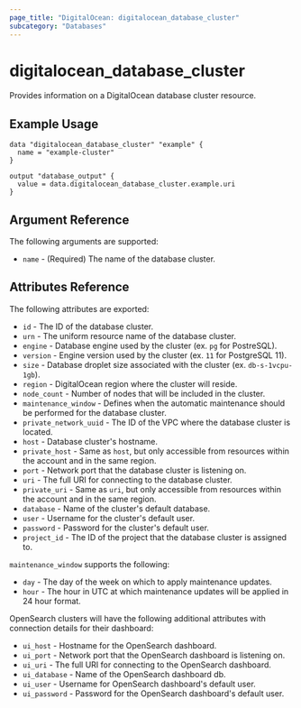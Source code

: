 ```yaml
---
page_title: "DigitalOcean: digitalocean_database_cluster"
subcategory: "Databases"
---
```


# digitalocean\_database\_cluster

Provides information on a DigitalOcean database cluster resource.

## Example Usage

```hcl
data "digitalocean_database_cluster" "example" {
  name = "example-cluster"
}

output "database_output" {
  value = data.digitalocean_database_cluster.example.uri
}
```

## Argument Reference

The following arguments are supported:

* `name` - (Required) The name of the database cluster.

## Attributes Reference

The following attributes are exported:

* `id` - The ID of the database cluster.
* `urn` - The uniform resource name of the database cluster.
* `engine` - Database engine used by the cluster (ex. `pg` for PostreSQL).
* `version` - Engine version used by the cluster (ex. `11` for PostgreSQL 11).
* `size` - Database droplet size associated with the cluster (ex. `db-s-1vcpu-1gb`).
* `region` - DigitalOcean region where the cluster will reside.
* `node_count` - Number of nodes that will be included in the cluster.
* `maintenance_window` - Defines when the automatic maintenance should be performed for the database cluster.
* `private_network_uuid` - The ID of the VPC where the database cluster is located.
* `host` - Database cluster's hostname.
* `private_host` - Same as `host`, but only accessible from resources within the account and in the same region.
* `port` - Network port that the database cluster is listening on.
* `uri` - The full URI for connecting to the database cluster.
* `private_uri` - Same as `uri`, but only accessible from resources within the account and in the same region.
* `database` - Name of the cluster's default database.
* `user` - Username for the cluster's default user.
* `password` - Password for the cluster's default user.
* `project_id` - The ID of the project that the database cluster is assigned to.

`maintenance_window` supports the following:

* `day` - The day of the week on which to apply maintenance updates.
* `hour` - The hour in UTC at which maintenance updates will be applied in 24 hour format.

OpenSearch clusters will have the following additional attributes with connection
details for their dashboard:

* `ui_host` - Hostname for the OpenSearch dashboard.
* `ui_port` - Network port that the OpenSearch dashboard is listening on.
* `ui_uri` - The full URI for connecting to the OpenSearch dashboard.
* `ui_database` - Name of the OpenSearch dashboard db.
* `ui_user` - Username for OpenSearch dashboard's default user.
* `ui_password` - Password for the OpenSearch dashboard's default user.
